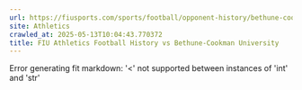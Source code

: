 ```yaml
---
url: https://fiusports.com/sports/football/opponent-history/bethune-cookman-university/1
site: Athletics
crawled_at: 2025-05-13T10:04:43.770372
title: FIU Athletics Football History vs Bethune-Cookman University
---
```


Error generating fit markdown: '<' not supported between instances of 'int' and 'str'